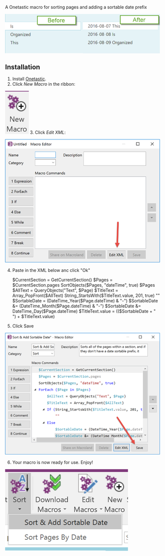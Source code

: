 A Onetastic macro for sorting pages and adding a sortable date prefix

![Before and After](before-after.png)

## Installation

1. Install [Onetastic](https://getonetastic.com/).
2. Click *New Macro* in the ribbon:

  ![New Macro](new-macro.png)
3. Click *Edit XML*:

![Macro Editor](macro-editor.png)

4. Paste in the XML below anc click "Ok"


    <?xml version="1.0" encoding="utf-16"?>
    <Macro name="Sort &amp; Add Sortable Date" category="Sort" description="Sorts all of the pages within a section, and if they don't have a date sortable prefix, it adds one. This makes a page have a name like &quot;2016-08-09 My Page&quot;." publishDate="00-00-00T00:00:00.000Z" version="12">
      <Expression>$CurrentSection = GetCurrentSection()</Expression>
      <Expression>$Pages = $CurrentSection.pages</Expression>
      <Expression>SortObjects($Pages, "dateTime", true)</Expression>
      <ForEach var="Page">
        <Array>$Pages</Array>
        <Expression>$AllText = QueryObjects("Text", $Page)</Expression>
        <Expression>$TitleText = Array_PopFront($AllText)</Expression>
        <If>
          <Condition>String_StartsWith($TitleText.value, 201, true)</Condition>
          <Expression>""</Expression>
        </If>
        <Else>
          <Expression>$SortableDate = (DateTime_Year($Page.dateTime) &amp; "-")</Expression>
          <Expression>$SortableDate &amp;= (DateTime_Month($Page.dateTime) &amp; "-")</Expression>
          <Expression>$SortableDate &amp;= DateTime_Day($Page.dateTime)</Expression>
          <Expression>$TitleText.value = (($SortableDate + " ") + $TitleText.value)</Expression>
        </Else>
      </ForEach>
    </Macro>

5. Click Save

![Click Save](click-save-on-macro-editor.png)

6. Your macro is now ready for use. Enjoy!

![Using the macro](macro.png)


